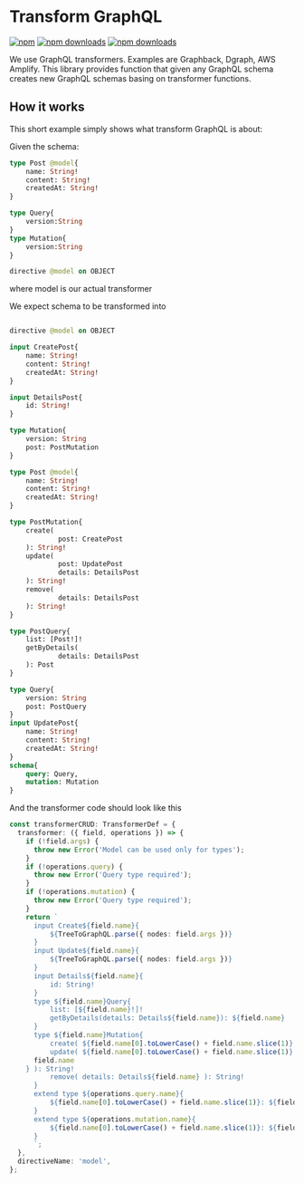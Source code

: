 # Transform GraphQL

[![npm](https://img.shields.io/npm/v/graphql-zeus.svg?style=flat-square)](https://www.npmjs.com/package/transform-graphql)  [![npm downloads](https://img.shields.io/npm/dt/transform-graphql.svg?style=flat-square)](https://www.npmjs.com/package/transform-graphql)
[![npm downloads](https://img.shields.io/github/workflow/status/graphql-editor/graphql-zeus/master.svg?style=flat-square)](https://www.npmjs.com/package/transform-graphql)


We use GraphQL transformers. Examples are Graphback, Dgraph, AWS Amplify. This library provides function that given any GraphQL schema creates new GraphQL schemas basing on transformer functions.

## How it works

This short example simply shows what transform GraphQL is about:

Given the schema:
```graphql
type Post @model{
    name: String!
    content: String!
    createdAt: String!
}

type Query{
    version:String
}
type Mutation{
    version:String
}

directive @model on OBJECT
```
where model is our actual transformer

We expect schema to be transformed into

```graphql

directive @model on OBJECT

input CreatePost{
    name: String!
    content: String!
    createdAt: String!
}

input DetailsPost{
    id: String!
}

type Mutation{
    version: String
    post: PostMutation
}

type Post @model{
    name: String!
    content: String!
    createdAt: String!
}

type PostMutation{
    create(
            post: CreatePost
    ): String!
    update(
            post: UpdatePost
            details: DetailsPost
    ): String!
    remove(
            details: DetailsPost
    ): String!
}

type PostQuery{
    list: [Post!]!
    getByDetails(
            details: DetailsPost
    ): Post
}

type Query{
    version: String
    post: PostQuery
}
input UpdatePost{
    name: String!
    content: String!
    createdAt: String!
}
schema{
    query: Query,
    mutation: Mutation
}
```

And the transformer code should look like this

```ts
const transformerCRUD: TransformerDef = {
  transformer: ({ field, operations }) => {
    if (!field.args) {
      throw new Error('Model can be used only for types');
    }
    if (!operations.query) {
      throw new Error('Query type required');
    }
    if (!operations.mutation) {
      throw new Error('Query type required');
    }
    return `
      input Create${field.name}{
          ${TreeToGraphQL.parse({ nodes: field.args })}
      }
      input Update${field.name}{
          ${TreeToGraphQL.parse({ nodes: field.args })}
      }
      input Details${field.name}{
          id: String!
      }
      type ${field.name}Query{
          list: [${field.name}!]!
          getByDetails(details: Details${field.name}): ${field.name}
      }
      type ${field.name}Mutation{
          create( ${field.name[0].toLowerCase() + field.name.slice(1)}: Create${field.name} ): String!
          update( ${field.name[0].toLowerCase() + field.name.slice(1)}: Update${field.name}, details: Details${
      field.name
    } ): String!
          remove( details: Details${field.name} ): String!
      }
      extend type ${operations.query.name}{
          ${field.name[0].toLowerCase() + field.name.slice(1)}: ${field.name}Query
      }
      extend type ${operations.mutation.name}{
          ${field.name[0].toLowerCase() + field.name.slice(1)}: ${field.name}Mutation
      }
      `;
  },
  directiveName: 'model',
};

```

